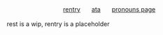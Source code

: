 ㅤㅤㅤㅤㅤㅤㅤㅤㅤㅤㅤㅤㅤㅤ[rentry](https://rentry.co/writersinthedark)ㅤㅤ[ata](https://antikechi.atabook.org)ㅤㅤ[pronouns page](https://en.pronouns.page/@inkpotgods)

ㅤㅤㅤㅤrest is a wip, rentry is a placeholder
